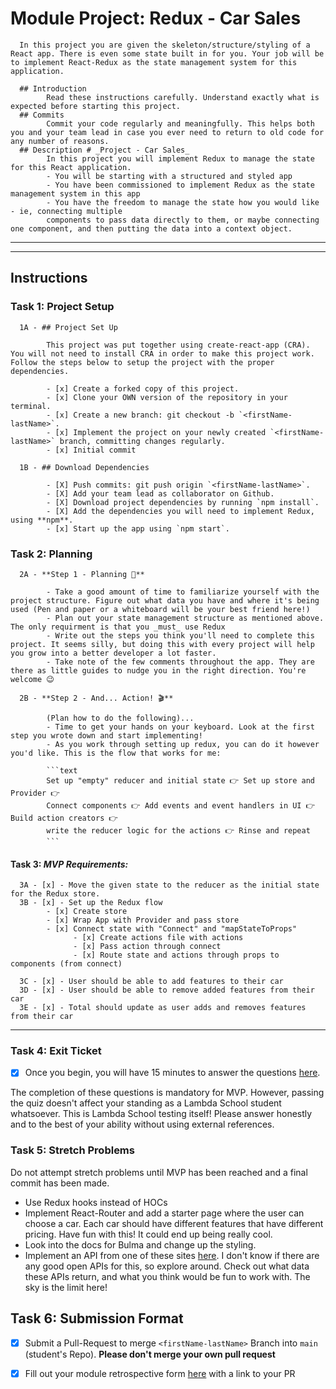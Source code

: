 # Module Project: Redux - Car Sales
      In this project you are given the skeleton/structure/styling of a React app. There is even some state built in for you. Your job will be to implement React-Redux as the state management system for this application.

      ## Introduction
            Read these instructions carefully. Understand exactly what is expected before starting this project.
      ## Commits
            Commit your code regularly and meaningfully. This helps both you and your team lead in case you ever need to return to old code for any number of reasons.
      ## Description # _Project - Car Sales_
            In this project you will implement Redux to manage the state for this React application.
            - You will be starting with a structured and styled app
            - You have been commissioned to implement Redux as the state management system in this app
            - You have the freedom to manage the state how you would like - ie, connecting multiple 
            components to pass data directly to them, or maybe connecting one component, and then putting the data into a context object.

------------------------------------------------------------------------------------------------------------------------------------------------------------------------------------------------
------------------------------------------------------------------------------------------------------------------------------------------------------------------------------------------------

## Instructions

### Task 1: Project Setup

      1A - ## Project Set Up

            This project was put together using create-react-app (CRA). You will not need to install CRA in order to make this project work. Follow the steps below to setup the project with the proper dependencies.

            - [x] Create a forked copy of this project.
            - [x] Clone your OWN version of the repository in your terminal.
            - [x] Create a new branch: git checkout -b `<firstName-lastName>`.
            - [x] Implement the project on your newly created `<firstName-lastName>` branch, committing changes regularly.
            - [x] Initial commit

      1B - ## Download Dependencies
            
            - [X] Push commits: git push origin `<firstName-lastName>`.
            - [X] Add your team lead as collaborator on Github.
            - [X] Download project dependencies by running `npm install`.
            - [X] Add the dependencies you will need to implement Redux, using **npm**.
            - [x] Start up the app using `npm start`.

### Task 2: Planning

      2A - **Step 1 - Planning 📝**

            - Take a good amount of time to familiarize yourself with the project structure. Figure out what data you have and where it's being used (Pen and paper or a whiteboard will be your best friend here!)
            - Plan out your state management structure as mentioned above. The only requirment is that you _must_ use Redux
            - Write out the steps you think you'll need to complete this project. It seems silly, but doing this with every project will help you grow into a better developer a lot faster.
            - Take note of the few comments throughout the app. They are there as little guides to nudge you in the right direction. You're welcome 😉

      2B - **Step 2 - And... Action! 🎬**

            (Plan how to do the following)...
            - Time to get your hands on your keyboard. Look at the first step you wrote down and start implementing!
            - As you work through setting up redux, you can do it however you'd like. This is the flow that works for me:

            ```text
            Set up "empty" reducer and initial state 👉 Set up store and Provider 👉
            Connect components 👉 Add events and event handlers in UI 👉 Build action creators 👉
            write the reducer logic for the actions 👉 Rinse and repeat
            ```

#### Task 3: _MVP Requirements:_

      3A - [x] - Move the given state to the reducer as the initial state for the Redux store.
      3B - [x] - Set up the Redux flow
            - [x] Create store
            - [x] Wrap App with Provider and pass store
            - [x] Connect state with "Connect" and "mapStateToProps" 
                  - [x] Create actions file with actions
                  - [x] Pass action through connect
                  - [x] Route state and actions through props to components (from connect)

      3C - [x] - User should be able to add features to their car
      3D - [x] - User should be able to remove added features from their car
      3E - [x] - Total should update as user adds and removes features from their car

--------------------------------------------------------------------------------------------------------------------------------------------------------------------------------------------------------

### Task 4: Exit Ticket

 - [x] Once you begin, you will have 15 minutes to answer the questions [here](https://app.codesignal.com/public-test/aqXHiPPM4uCzqD3T5/mbDWo3KwoFmquD).

The completion of these questions is mandatory for MVP. However, passing the quiz doesn't affect your standing as a Lambda School student whatsoever. This is Lambda School testing itself! Please answer honestly and to the best of your ability without using external references.


### Task 5: Stretch Problems

Do not attempt stretch problems until MVP has been reached and a final commit has been made.

- Use Redux hooks instead of HOCs
- Implement React-Router and add a starter page where the user can choose a car. Each car should have different features that have different pricing. Have fun with this! It could end up being really cool.
- Look into the docs for Bulma and change up the styling.
- Implement an API from one of these sites [here](https://www.google.com/search?q=car+sales+api&rlz=1C5CHFA_enUS809US809&oq=car+sales+api&aqs=chrome..69i57j0l5.3580j0j1&sourceid=chrome&ie=UTF-8). I don't know if there are any good open APIs for this, so explore around. Check out what data these APIs return, and what you think would be fun to work with. The sky is the limit here!

## Task 6: Submission Format
* [x] Submit a Pull-Request to merge `<firstName-lastName>` Branch into `main` (student's  Repo). **Please don't merge your own pull request**
* [x] Fill out your module retrospective form [here](https://forms.lambdaschool.com/module-retrospective) with a link to your PR

